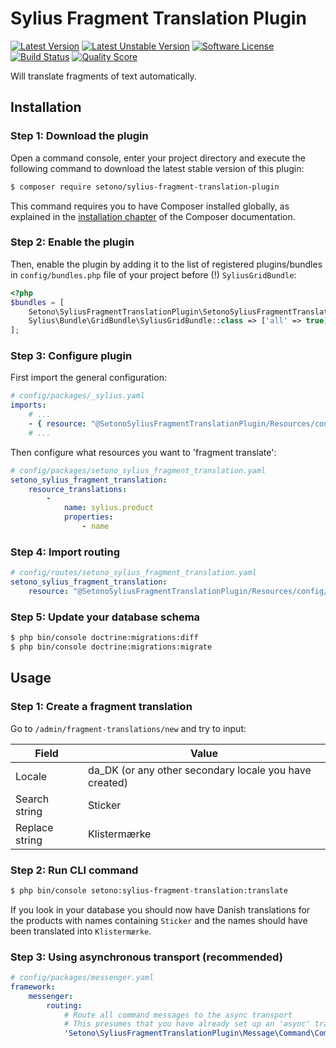 # Sylius Fragment Translation Plugin

[![Latest Version][ico-version]][link-packagist]
[![Latest Unstable Version][ico-unstable-version]][link-packagist]
[![Software License][ico-license]](LICENSE)
[![Build Status][ico-travis]][link-travis]
[![Quality Score][ico-code-quality]][link-code-quality]

Will translate fragments of text automatically.

## Installation

### Step 1: Download the plugin

Open a command console, enter your project directory and execute the following command to download the latest stable version of this plugin:

```bash
$ composer require setono/sylius-fragment-translation-plugin
```

This command requires you to have Composer installed globally, as explained in the [installation chapter](https://getcomposer.org/doc/00-intro.md) of the Composer documentation.


### Step 2: Enable the plugin

Then, enable the plugin by adding it to the list of registered plugins/bundles
in `config/bundles.php` file of your project before (!) `SyliusGridBundle`:

```php
<?php
$bundles = [
    Setono\SyliusFragmentTranslationPlugin\SetonoSyliusFragmentTranslationPlugin::class => ['all' => true],
    Sylius\Bundle\GridBundle\SyliusGridBundle::class => ['all' => true],
];
```

### Step 3: Configure plugin

First import the general configuration:

```yaml
# config/packages/_sylius.yaml
imports:
    # ...
    - { resource: "@SetonoSyliusFragmentTranslationPlugin/Resources/config/app/config.yaml" }
    # ...
```

Then configure what resources you want to 'fragment translate':

```yaml
# config/packages/setono_sylius_fragment_translation.yaml
setono_sylius_fragment_translation:
    resource_translations:
        -
            name: sylius.product
            properties:
                - name
```

### Step 4: Import routing

```yaml
# config/routes/setono_sylius_fragment_translation.yaml
setono_sylius_fragment_translation:
    resource: "@SetonoSyliusFragmentTranslationPlugin/Resources/config/routing.yaml"
```

### Step 5: Update your database schema

```bash
$ php bin/console doctrine:migrations:diff
$ php bin/console doctrine:migrations:migrate
```

## Usage

### Step 1: Create a fragment translation
Go to `/admin/fragment-translations/new` and try to input:

| Field          | Value                                                  |
|----------------|--------------------------------------------------------|
| Locale         | da_DK (or any other secondary locale you have created) |
| Search string  | Sticker                                                |
| Replace string | Klistermærke                                           |


### Step 2: Run CLI command
```bash
$ php bin/console setono:sylius-fragment-translation:translate
```

If you look in your database you should now have Danish translations for the products with names containing `Sticker` and the names should have been translated into `Klistermærke`.

### Step 3: Using asynchronous transport (recommended)
```yaml
# config/packages/messenger.yaml
framework:
    messenger:
        routing:
            # Route all command messages to the async transport
            # This presumes that you have already set up an 'async' transport
            'Setono\SyliusFragmentTranslationPlugin\Message\Command\CommandInterface': async
```

[ico-version]: https://poser.pugx.org/setono/sylius-fragment-translation-plugin/v/stable
[ico-unstable-version]: https://poser.pugx.org/setono/sylius-fragment-translation-plugin/v/unstable
[ico-license]: https://poser.pugx.org/setono/sylius-fragment-translation-plugin/license
[ico-travis]: https://travis-ci.com/Setono/SyliusFragmentTranslationPlugin.svg?branch=master
[ico-code-quality]: https://img.shields.io/scrutinizer/g/Setono/SyliusFragmentTranslationPlugin.svg?style=flat-square

[link-packagist]: https://packagist.org/packages/setono/sylius-fragment-translation-plugin
[link-travis]: https://travis-ci.com/Setono/SyliusFragmentTranslationPlugin
[link-code-quality]: https://scrutinizer-ci.com/g/Setono/SyliusFragmentTranslationPlugin
